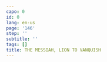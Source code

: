 ```yaml
---
capo: 0
id: 0
lang: en-us
page: '146'
step: ''
subtitle: ''
tags: []
title: THE MESSIAH, LION TO VANQUISH
---
```

